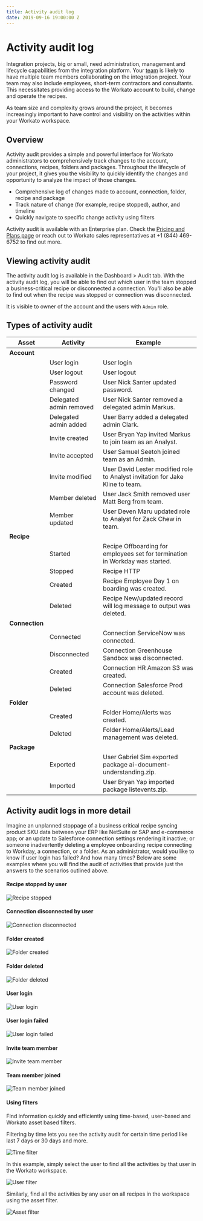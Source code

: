 ```yaml
---
title: Activity audit log
date: 2019-09-16 19:00:00 Z
---
```


# Activity audit log

Integration projects, big or small, need administration, management and lifecycle capabilities from the integration platform. Your [team](/user-accounts-and-teams/team-collaboration.md) is likely to have multiple team members collaborating on the integration project. Your team may also include employees, short-term contractors and consultants. This necessitates providing access to the Workato account to build, change and operate the recipes.

As team size and complexity grows around the project, it becomes increasingly important to have control and visibility on the activities within your Workato workspace.

## Overview

Activity audit provides a simple and powerful interface for Workato administrators to comprehensively track changes to  the account, connections, recipes, folders and packages. Throughout the lifecycle of your project, it gives you the visibility to quickly identify the changes and opportunity to analyze the impact of those changes.
* Comprehensive log of changes made to account, connection, folder, recipe and package
* Track nature of change (for example, recipe stopped), author, and timeline
* Quickly navigate to specific change activity using filters

Activity audit is available with an Enterprise plan. Check the [Pricing and Plans page](https://www.workato.com/pricing?audience=general) or reach out to Workato sales representatives at +1 (844) 469-6752 to find out more.

## Viewing activity audit

The activity audit log is available in the Dashboard > Audit tab. With the activity audit log, you will be able to find out which user in the team stopped a business-critical recipe or disconnected a connection. You'll also be able to find out when the recipe was stopped or connection was disconnected.

It is visible to owner of the account and the users with `Admin` role.

## Types of activity audit

| Asset | Activity | Example |
| ----- | -------- | ------- |
| **Account** | | |
| | User login | User login |
| | User logout | User logout |
| | Password changed | User Nick Santer updated password. |
| | Delegated admin removed | User Nick Santer removed a delegated admin Markus. |
| | Delegated admin added | User Barry added a delegated admin Clark. |
| | Invite created | User Bryan Yap invited Markus to join team as an Analyst. |
| | Invite accepted | User Samuel Seetoh joined team as an Admin. |
| | Invite modified | User David Lester modified role to Analyst invitation for Jake Kline to team. |
| | Member deleted | User Jack Smith removed user Matt Berg from team. |
| | Member updated | User Deven Maru updated role to Analyst for Zack Chew in team. |
| **Recipe** | | |
| | Started | Recipe Offboarding for employees set for termination in Workday was started. |
| | Stopped | Recipe HTTP | Response From Hire Right -> Update SNOW was stopped. |
| | Created | Recipe Employee Day 1 on boarding was created. |
| | Deleted | Recipe New/updated record will log message to output was deleted. |
| **Connection** | | |
| | Connected | Connection ServiceNow was connected. |
| | Disconnected | Connection Greenhouse Sandbox was disconnected. |
| | Created | Connection HR Amazon S3 was created. |
| | Deleted | Connection Salesforce Prod account was deleted. |
| **Folder** | | |
| | Created | Folder Home/Alerts was created. |
| | Deleted | Folder Home/Alerts/Lead management was deleted. |
| **Package** | | |
| | Exported | User Gabriel Sim exported package ai-document-understanding.zip. |
| | Imported | User Bryan Yap imported package listevents.zip. |

## Activity audit logs in more detail

Imagine an unplanned stoppage of a business critical recipe syncing product SKU data between your ERP like NetSuite or SAP and e-commerce app; or an update to Salesforce connection settings rendering it inactive; or someone inadvertently deleting a employee onboarding recipe connecting to Workday, a connection, or a folder. As an administrator, would you like to know if user login has failed? And how many times? Below are some examples where you will find the audit of activities that provide just the answers to the scenarios outlined above.

#### Recipe stopped by user

![Recipe stopped](/assets/images/activity-audit/recipe-stopped-user.png "Recipe stopped by user")

#### Connection disconnected by user

![Connection disconnected](/assets/images/activity-audit/connection-disconnected-user.png "Connected disconnected by user")

#### Folder created

![Folder created](/assets/images/activity-audit/folder-created.png "Folder created")

#### Folder deleted

![Folder deleted](/assets/images/activity-audit/folder-deleted.png "Folder deleted")

#### User login

![User login](/assets/images/activity-audit/user-login.png "User login")

#### User login failed

![User login failed](/assets/images/activity-audit/user-login-failed.png "User login failed")

#### Invite team member

![Invite team member](/assets/images/activity-audit/team-invited-user.png "Invite team member")

#### Team member joined

![Team member joined](/assets/images/activity-audit/team-joined-user.png "Team member joined")

#### Using filters

Find information quickly and efficiently using time-based, user-based and Workato asset based filters. 

Filtering by time lets you see the activity audit for certain time period like last 7 days or 30 days and more.

![Time filter](/assets/images/activity-audit/filter-time.png "Filter by time period")

In this example, simply select the user to find all the activities by that user in the Workato workspace.

![User filter](/assets/images/activity-audit/filter-user.png "User filter")

Similarly, find all the activities by any user on all recipes in the workspace using the asset filter.

![Asset filter](/assets/images/activity-audit/filter-asset.png "Filter by asset type")

